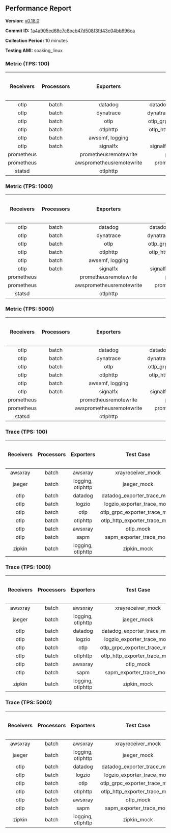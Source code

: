 ## Performance Report

**Version:** [v0.18.0](https://github.com/aws-observability/aws-otel-collector/releases/tag/v0.18.0)

**Commit ID:** [1a4a905ed68c7c8bcb47d508f3fd43c04bb696ca](https://github.com/aws-observability/aws-otel-collector/commit/1a4a905ed68c7c8bcb47d508f3fd43c04bb696ca)

**Collection Period:** 10 minutes

**Testing AMI:** soaking_linux


### Metric (TPS: 100)
| Receivers | Processors | Exporters | Test Case | Data Type | Instance Type | Avg CPU Usage (Percent) | Avg Memory Usage (Megabytes) | Max CPU Usage (Percent) | Max Memory Usage (Megabytes) |
|:---------:|:----------:|:---------:|:---------:|:---------:|:-------------:|:-----------------------:|:----------------------------:|:-----------------------:|:----------------------------:|
| otlp | batch | datadog | datadog_exporter_metric_mock | otlp | m5.2xlarge | 0.05 | 65.01 | 0.20 | 65.50 |
| otlp | batch | dynatrace | dynatrace_exporter_metric_mock | otlp | m5.2xlarge | 0.04 | 65.47 | 0.10 | 65.83 |
| otlp | batch | otlp | otlp_grpc_exporter_metric_mock | otlp | m5.2xlarge | 0.04 | 64.64 | 0.20 | 65.08 |
| otlp | batch | otlphttp | otlp_http_exporter_metric_mock | otlp | m5.2xlarge | 0.04 | 65.24 | 0.30 | 65.37 |
| otlp | batch | awsemf, logging | otlp_metric_mock | otlp | m5.2xlarge | 0.05 | 64.60 | 0.20 | 64.68 |
| otlp | batch | signalfx | signalfx_exporter_metric_mock | otlp | m5.2xlarge | 0.04 | 66.22 | 0.20 | 66.38 |
| prometheus |  | prometheusremotewrite | prometheus_mock | prometheus | m5.2xlarge | 0.12 | 79.04 | 0.30 | 79.57 |
| prometheus |  | awsprometheusremotewrite | prometheus_mock_awsprw | prometheus | m5.2xlarge | 0.13 | 79.61 | 0.50 | 81.01 |
| statsd |  | otlphttp | statsd_mock | statsd | m5.2xlarge | 0.02 | 64.62 | 0.20 | 65.84 |

### Metric (TPS: 1000)
| Receivers | Processors | Exporters | Test Case | Data Type | Instance Type | Avg CPU Usage (Percent) | Avg Memory Usage (Megabytes) | Max CPU Usage (Percent) | Max Memory Usage (Megabytes) |
|:---------:|:----------:|:---------:|:---------:|:---------:|:-------------:|:-----------------------:|:----------------------------:|:-----------------------:|:----------------------------:|
| otlp | batch | datadog | datadog_exporter_metric_mock | otlp | m5.2xlarge | 0.05 | 67.41 | 0.30 | 69.23 |
| otlp | batch | dynatrace | dynatrace_exporter_metric_mock | otlp | m5.2xlarge | 0.05 | 64.27 | 0.20 | 65.09 |
| otlp | batch | otlp | otlp_grpc_exporter_metric_mock | otlp | m5.2xlarge | 0.05 | 66.04 | 0.20 | 66.18 |
| otlp | batch | otlphttp | otlp_http_exporter_metric_mock | otlp | m5.2xlarge | 0.05 | 65.09 | 0.20 | 65.75 |
| otlp | batch | awsemf, logging | otlp_metric_mock | otlp | m5.2xlarge | 0.05 | 64.93 | 0.20 | 65.22 |
| otlp | batch | signalfx | signalfx_exporter_metric_mock | otlp | m5.2xlarge | 0.04 | 65.58 | 0.20 | 65.74 |
| prometheus |  | prometheusremotewrite | prometheus_mock | prometheus | m5.2xlarge | 1.30 | 117.00 | 2.80 | 122.43 |
| prometheus |  | awsprometheusremotewrite | prometheus_mock_awsprw | prometheus | m5.2xlarge | 1.25 | 115.94 | 2.70 | 121.63 |
| statsd |  | otlphttp | statsd_mock | statsd | m5.2xlarge | 0.02 | 66.26 | 0.20 | 66.39 |

### Metric (TPS: 5000)
| Receivers | Processors | Exporters | Test Case | Data Type | Instance Type | Avg CPU Usage (Percent) | Avg Memory Usage (Megabytes) | Max CPU Usage (Percent) | Max Memory Usage (Megabytes) |
|:---------:|:----------:|:---------:|:---------:|:---------:|:-------------:|:-----------------------:|:----------------------------:|:-----------------------:|:----------------------------:|
| otlp | batch | datadog | datadog_exporter_metric_mock | otlp | m5.2xlarge | 0.05 | 67.70 | 0.30 | 68.01 |
| otlp | batch | dynatrace | dynatrace_exporter_metric_mock | otlp | m5.2xlarge | 0.04 | 65.91 | 0.20 | 65.99 |
| otlp | batch | otlp | otlp_grpc_exporter_metric_mock | otlp | m5.2xlarge | 0.05 | 64.94 | 0.20 | 65.59 |
| otlp | batch | otlphttp | otlp_http_exporter_metric_mock | otlp | m5.2xlarge | 0.04 | 65.14 | 0.30 | 65.49 |
| otlp | batch | awsemf, logging | otlp_metric_mock | otlp | m5.2xlarge | 0.04 | 64.93 | 0.20 | 65.78 |
| otlp | batch | signalfx | signalfx_exporter_metric_mock | otlp | m5.2xlarge | 0.05 | 66.26 | 0.30 | 66.85 |
| prometheus |  | prometheusremotewrite | prometheus_mock | prometheus | m5.2xlarge | 7.90 | 278.56 | 14.50 | 297.00 |
| prometheus |  | awsprometheusremotewrite | prometheus_mock_awsprw | prometheus | m5.2xlarge | 7.53 | 278.63 | 15.00 | 301.49 |
| statsd |  | otlphttp | statsd_mock | statsd | m5.2xlarge | 0.02 | 65.52 | 0.10 | 65.79 |

### Trace (TPS: 100)
| Receivers | Processors | Exporters | Test Case | Data Type | Instance Type | Avg CPU Usage (Percent) | Avg Memory Usage (Megabytes) | Max CPU Usage (Percent) | Max Memory Usage (Megabytes) |
|:---------:|:----------:|:---------:|:---------:|:---------:|:-------------:|:-----------------------:|:----------------------------:|:-----------------------:|:----------------------------:|
| awsxray | batch | awsxray | xrayreceiver_mock | xray | m5.2xlarge | 4.91 | 120.72 | 6.00 | 156.83 |
| jaeger | batch | logging, otlphttp | jaeger_mock | jaeger | m5.2xlarge | 3.14 | 82.38 | 3.60 | 84.67 |
| otlp | batch | datadog | datadog_exporter_trace_mock | otlp | m5.2xlarge | 4.88 | 79.66 | 5.60 | 81.02 |
| otlp | batch | logzio | logzio_exporter_trace_mock | otlp | m5.2xlarge | 3.84 | 98.89 | 4.10 | 101.43 |
| otlp | batch | otlp | otlp_grpc_exporter_trace_mock | otlp | m5.2xlarge | 2.83 | 134.05 | 4.20 | 181.32 |
| otlp | batch | otlphttp | otlp_http_exporter_trace_mock | otlp | m5.2xlarge | 4.83 | 79.17 | 5.20 | 80.44 |
| otlp | batch | awsxray | otlp_mock | otlp | m5.2xlarge | 4.72 | 77.67 | 5.00 | 78.75 |
| otlp | batch | sapm | sapm_exporter_trace_mock | otlp | m5.2xlarge | 3.94 | 90.62 | 4.20 | 91.04 |
| zipkin | batch | logging, otlphttp | zipkin_mock | zipkin | m5.2xlarge | 7.16 | 86.36 | 8.20 | 89.76 |

### Trace (TPS: 1000)
| Receivers | Processors | Exporters | Test Case | Data Type | Instance Type | Avg CPU Usage (Percent) | Avg Memory Usage (Megabytes) | Max CPU Usage (Percent) | Max Memory Usage (Megabytes) |
|:---------:|:----------:|:---------:|:---------:|:---------:|:-------------:|:-----------------------:|:----------------------------:|:-----------------------:|:----------------------------:|
| awsxray | batch | awsxray | xrayreceiver_mock | xray | m5.2xlarge | 24.46 | 321.41 | 35.79 | 516.54 |
| jaeger | batch | logging, otlphttp | jaeger_mock | jaeger | m5.2xlarge | 19.85 | 160.94 | 27.11 | 194.19 |
| otlp | batch | datadog | datadog_exporter_trace_mock | otlp | m5.2xlarge | 33.37 | 80.55 | 34.20 | 83.09 |
| otlp | batch | logzio | logzio_exporter_trace_mock | otlp | m5.2xlarge | 27.65 | 108.08 | 28.80 | 113.19 |
| otlp | batch | otlp | otlp_grpc_exporter_trace_mock | otlp | m5.2xlarge | 27.95 | 742.11 | 42.21 | 1246.35 |
| otlp | batch | otlphttp | otlp_http_exporter_trace_mock | otlp | m5.2xlarge | 29.42 | 79.16 | 29.81 | 80.22 |
| otlp | batch | awsxray | otlp_mock | otlp | m5.2xlarge | 32.91 | 81.36 | 42.40 | 83.26 |
| otlp | batch | sapm | sapm_exporter_trace_mock | otlp | m5.2xlarge | 27.53 | 93.11 | 28.70 | 93.82 |
| zipkin | batch | logging, otlphttp | zipkin_mock | zipkin | m5.2xlarge | 33.02 | 473.95 | 39.05 | 611.76 |

### Trace (TPS: 5000)
| Receivers | Processors | Exporters | Test Case | Data Type | Instance Type | Avg CPU Usage (Percent) | Avg Memory Usage (Megabytes) | Max CPU Usage (Percent) | Max Memory Usage (Megabytes) |
|:---------:|:----------:|:---------:|:---------:|:---------:|:-------------:|:-----------------------:|:----------------------------:|:-----------------------:|:----------------------------:|
| awsxray | batch | awsxray | xrayreceiver_mock | xray | m5.2xlarge | 36.25 | 442.87 | 48.68 | 748.43 |
| jaeger | batch | logging, otlphttp | jaeger_mock | jaeger | m5.2xlarge | 21.14 | 178.67 | 27.13 | 212.10 |
| otlp | batch | datadog | datadog_exporter_trace_mock | otlp | m5.2xlarge | 115.27 | 88.65 | 117.34 | 89.44 |
| otlp | batch | logzio | logzio_exporter_trace_mock | otlp | m5.2xlarge | 118.07 | 129.71 | 120.48 | 136.77 |
| otlp | batch | otlp | otlp_grpc_exporter_trace_mock | otlp | m5.2xlarge | 131.68 | 3067.27 | 198.31 | 5822.61 |
| otlp | batch | otlphttp | otlp_http_exporter_trace_mock | otlp | m5.2xlarge | 125.08 | 81.56 | 125.65 | 83.18 |
| otlp | batch | awsxray | otlp_mock | otlp | m5.2xlarge | 147.87 | 14291.92 | 460.58 | 24139.48 |
| otlp | batch | sapm | sapm_exporter_trace_mock | otlp | m5.2xlarge | 108.01 | 98.37 | 112.64 | 101.04 |
| zipkin | batch | logging, otlphttp | zipkin_mock | zipkin | m5.2xlarge | 31.63 | 516.60 | 39.59 | 574.62 |
